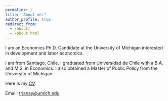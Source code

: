 ```yaml
---
permalink: /
title: "About me:"
author_profile: true
redirect_from: 
  - /about/
  - /about.html
---
```


I am an Economics Ph.D. Candidate at the University of Michigan interested in development and labor economics.

I am from Santiago, Chile. I graduated from Universidad de Chile with a B.A. and M.S. in Economics. I also obtained a Master of Public Policy from the University of Michigan.

Here is my [CV](https://tyentzen.github.io/files/CV_yentzen.pdf).

Email: [trianay@umich.edu](mailto:trianay@umich.edu)
